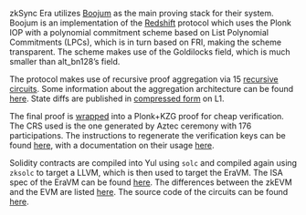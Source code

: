 zkSync Era utilizes [Boojum](https://github.com/matter-labs/era-boojum/tree/main) as the main proving stack for their system. Boojum is an implementation of the [Redshift](https://eprint.iacr.org/2019/1400.pdf) protocol which uses the Plonk IOP with a polynomial commitment scheme based on List Polynomial Commitments (LPCs), which is in turn based on FRI, making the scheme transparent. The scheme makes use of the Goldilocks field, which is much smaller than alt_bn128’s field.

The protocol makes use of recursive proof aggregation via 15 [recursive circuits](https://github.com/matter-labs/era-zkevm_test_harness/blob/3cd647aa57fc2e1180bab53f7a3b61ec47502a46/circuit_definitions/src/circuit_definitions/recursion_layer/mod.rs#L29). Some information about the aggregation architecture can be found [here](https://github.com/matter-labs/zksync-era/blob/1b61d0797062ab8b0aa2c1e92b23a3a0d8fd2c61/docs/guides/advanced/15_prover_keys.md#circuits). State diffs are published in [compressed form](https://github.com/matter-labs/zksync-era/blob/0b4104dbb996ec6333619ea05f3a99e6d4f3b8fa/docs/specs/data_availability/pubdata.md) on L1.

The final proof is [wrapped](https://github.com/matter-labs/era-zkevm_test_harness/blob/3cd647aa57fc2e1180bab53f7a3b61ec47502a46/circuit_definitions/src/circuit_definitions/aux_layer/wrapper.rs) into a Plonk+KZG proof for cheap verification. The CRS used is the one generated by Aztec ceremony with 176 participations. The instructions to regenerate the verification keys can be found [here](https://github.com/matter-labs/zksync-era/tree/2fa6bf0ffa5d7a5ff62d595a0efeff9dcd9e5a1a/prover/crates/bin/prover_cli), with a documentation on their usage [here](https://github.com/matter-labs/zksync-era/blob/1b61d0797062ab8b0aa2c1e92b23a3a0d8fd2c61/docs/guides/advanced/15_prover_keys.md).

Solidity contracts are compiled into Yul using `solc` and compiled again using `zksolc` to target a LLVM, which is then used to target the EraVM. The ISA spec of the EraVM can be found [here](https://matter-labs.github.io/eravm-spec/spec.html).  The differences between the zkEVM and the EVM are listed [here](https://docs.zksync.io/build/developer-reference/differences-with-ethereum.html). The source code of the circuits can be found [here](https://github.com/matter-labs/era-zkevm_circuits).
